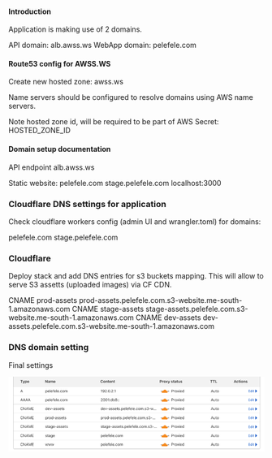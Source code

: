 #### Introduction

Application is making use of 2 domains.

API domain: alb.awss.ws 
WebApp domain: pelefele.com

#### Route53 config for AWSS.WS

Create new hosted zone: awss.ws

Name servers should be configured to resolve domains using AWS name servers.

Note hosted zone id, will be required to be part of AWS Secret: HOSTED_ZONE_ID


#### Domain setup documentation

API endpoint
alb.awss.ws 

Static website:
pelefele.com
stage.pelefele.com
localhost:3000

### Cloudflare DNS settings for application

Check cloudflare workers config (admin UI and wrangler.toml) for domains:

pelefele.com 
stage.pelefele.com

### Cloudflare

Deploy stack and add DNS entries for s3 buckets mapping. This will allow to serve
S3 assetts (uploaded images) via CF CDN.

CNAME prod-assets    prod-assets.pelefele.com.s3-website.me-south-1.amazonaws.com
CNAME stage-assets   stage-assets.pelefele.com.s3-website.me-south-1.amazonaws.com
CNAME dev-assets     dev-assets.pelefele.com.s3-website.me-south-1.amazonaws.com

### DNS domain setting

Final settings

![img.png](assets/img.png)

